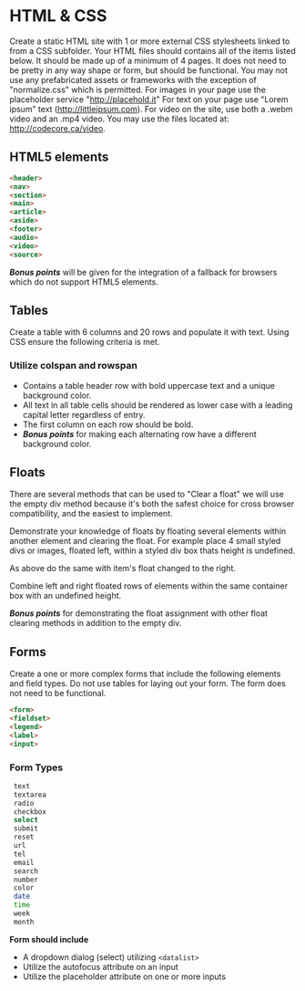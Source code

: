 # HTML & CSS  
  
Create a static HTML site with 1 or more external CSS stylesheets linked to from a CSS subfolder. Your HTML files should contains all of the items listed below. It should be made up of a minimum of 4 pages. It does not need to be pretty in any way shape or form, but should be functional. You may not use any prefabricated assets or frameworks with the exception of "normalize.css" which is permitted. For images in your page use the placeholder service "http://placehold.it" For text on your page use "Lorem ipsum" text (http://littleipsum.com). For video on the site, use both a .webm video and an .mp4 video. You may use the files located at: http://codecore.ca/video.  
  
## HTML5 elements  
```html
<header> 
<nav>
<section>
<main>
<article>
<aside>
<footer>
<audio>
<video>
<source>
```  
***Bonus points*** will be given for the integration of a fallback for browsers which do not support HTML5 elements.  
  
## Tables  
Create a table with 6 columns and 20 rows and populate it with text. Using CSS ensure the following criteria is met.

### Utilize colspan and rowspan  
  * Contains a table header row with bold uppercase text and a unique background color.
  * All text in all table cells should be rendered as lower case with a leading capital letter regardless of entry.
  * The first column on each row should be bold.
  * ***Bonus points*** for making each alternating row have a different background color.  
## Floats  
There are several methods that can be used to "Clear a float" we will use the empty div method because it's both the safest choice for cross browser compatibility, and the easiest to implement.  
  
Demonstrate your knowledge of floats by floating several elements within another element and clearing the float.
For example place 4 small styled divs or images, floated left, within a styled div box thats height is undefined.  
  
As above do the same with item's float changed to the right.  
  
Combine left and right floated rows of elements within the same container box with an undefined height.  
  
***Bonus points*** for demonstrating the float assignment with other float clearing methods in addition to the empty div.  
  
## Forms  
Create a one or more complex forms that include the following elements and field types. Do not use tables for laying out your form. The form does not need to be functional.  
```html
<form>
<fieldset>
<legend>
<label>
<input>
```  
### Form Types
```bash
 text
 textarea
 radio
 checkbox
 select
 submit
 reset
 url
 tel
 email
 search
 number
 color
 date
 time
 week
 month
```  
__Form should include__  
  * A dropdown dialog (select) utilizing `<datalist>`  
  * Utilize the autofocus attribute on an input  
  * Utilize the placeholder attribute on one or more inputs  